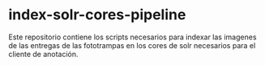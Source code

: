 # index-solr-cores-pipeline
Este repositorio contiene los scripts necesarios para indexar las imagenes de las entregas de las fototrampas en los cores de solr necesarios para el cliente de anotación. 
